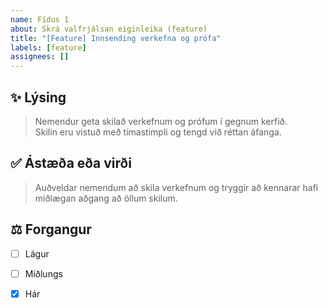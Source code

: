 ```yaml
---
name: Fídus 1
about: Skrá valfrjálsan eiginleika (feature)
title: "[Feature] Innsending verkefna og prófa"
labels: [feature]
assignees: []
---
```


## ✨ Lýsing
> Nemendur geta skilað verkefnum og prófum í gegnum kerfið.  
> Skilin eru vistuð með tímastimpli og tengd við réttan áfanga.

## ✅ Ástæða eða virði
> Auðveldar nemendum að skila verkefnum og tryggir að kennarar hafi miðlægan aðgang að öllum skilum.

## ⚖️ Forgangur
- [ ] Lágur
- [ ] Miðlungs
- [x] Hár


